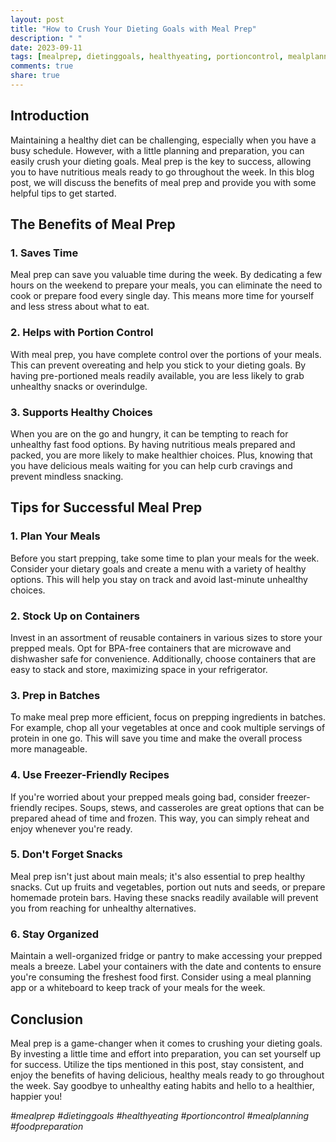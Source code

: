 ```yaml
---
layout: post
title: "How to Crush Your Dieting Goals with Meal Prep"
description: " "
date: 2023-09-11
tags: [mealprep, dietinggoals, healthyeating, portioncontrol, mealplanning, foodpreparation]
comments: true
share: true
---
```


## Introduction

Maintaining a healthy diet can be challenging, especially when you have a busy schedule. However, with a little planning and preparation, you can easily crush your dieting goals. Meal prep is the key to success, allowing you to have nutritious meals ready to go throughout the week. In this blog post, we will discuss the benefits of meal prep and provide you with some helpful tips to get started.

## The Benefits of Meal Prep

### 1. Saves Time
Meal prep can save you valuable time during the week. By dedicating a few hours on the weekend to prepare your meals, you can eliminate the need to cook or prepare food every single day. This means more time for yourself and less stress about what to eat.

### 2. Helps with Portion Control
With meal prep, you have complete control over the portions of your meals. This can prevent overeating and help you stick to your dieting goals. By having pre-portioned meals readily available, you are less likely to grab unhealthy snacks or overindulge.

### 3. Supports Healthy Choices
When you are on the go and hungry, it can be tempting to reach for unhealthy fast food options. By having nutritious meals prepared and packed, you are more likely to make healthier choices. Plus, knowing that you have delicious meals waiting for you can help curb cravings and prevent mindless snacking.

## Tips for Successful Meal Prep

### 1. Plan Your Meals
Before you start prepping, take some time to plan your meals for the week. Consider your dietary goals and create a menu with a variety of healthy options. This will help you stay on track and avoid last-minute unhealthy choices.

### 2. Stock Up on Containers
Invest in an assortment of reusable containers in various sizes to store your prepped meals. Opt for BPA-free containers that are microwave and dishwasher safe for convenience. Additionally, choose containers that are easy to stack and store, maximizing space in your refrigerator.

### 3. Prep in Batches
To make meal prep more efficient, focus on prepping ingredients in batches. For example, chop all your vegetables at once and cook multiple servings of protein in one go. This will save you time and make the overall process more manageable.

### 4. Use Freezer-Friendly Recipes
If you're worried about your prepped meals going bad, consider freezer-friendly recipes. Soups, stews, and casseroles are great options that can be prepared ahead of time and frozen. This way, you can simply reheat and enjoy whenever you're ready.

### 5. Don't Forget Snacks
Meal prep isn't just about main meals; it's also essential to prep healthy snacks. Cut up fruits and vegetables, portion out nuts and seeds, or prepare homemade protein bars. Having these snacks readily available will prevent you from reaching for unhealthy alternatives.

### 6. Stay Organized
Maintain a well-organized fridge or pantry to make accessing your prepped meals a breeze. Label your containers with the date and contents to ensure you're consuming the freshest food first. Consider using a meal planning app or a whiteboard to keep track of your meals for the week.

## Conclusion

Meal prep is a game-changer when it comes to crushing your dieting goals. By investing a little time and effort into preparation, you can set yourself up for success. Utilize the tips mentioned in this post, stay consistent, and enjoy the benefits of having delicious, healthy meals ready to go throughout the week. Say goodbye to unhealthy eating habits and hello to a healthier, happier you!

*#mealprep #dietinggoals #healthyeating #portioncontrol #mealplanning #foodpreparation*